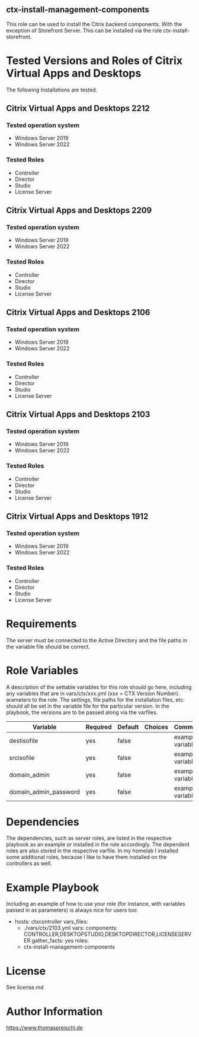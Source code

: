 ## ctx-install-management-components


This role can be used to install the Citrix backend components. With the exception of Storefront Server. This can be installed via the role ctx-install-storefront.


# Tested Versions and Roles of Citrix Virtual Apps and Desktops

The following Installations are tested.

## Citrix Virtual Apps and Desktops 2212

### Tested operation system
- Windows Server 2019
- Windows Server 2022

### Tested Roles
- Controller
- Director
- Studio
- License Server


## Citrix Virtual Apps and Desktops 2209

### Tested operation system
- Windows Server 2019
- Windows Server 2022

### Tested Roles
- Controller
- Director
- Studio
- License Server


## Citrix Virtual Apps and Desktops 2106

### Tested operation system
- Windows Server 2019
- Windows Server 2022

### Tested Roles
- Controller
- Director
- Studio
- License Server


## Citrix Virtual Apps and Desktops 2103

### Tested operation system
- Windows Server 2019
- Windows Server 2022

### Tested Roles
- Controller
- Director
- Studio
- License Server


## Citrix Virtual Apps and Desktops 1912

### Tested operation system
- Windows Server 2019
- Windows Server 2022

### Tested Roles
- Controller
- Director
- Studio
- License Server


# Requirements


The server must be connected to the Active Directory and the file paths in the variable file should be correct.

# Role Variables

A description of the settable variables for this role should go here, including any variables that are in vars/ctx/xxx.yml (xxx = CTX Version Number). arameters to the role.
The settings, file paths for the installation files, etc. should all be set in the variable file for the particular version. In the playbook, the versions are to be passed along via the varfiles.

| Variable                | Required | Default | Choices                   | Comments                                 |
|-------------------------|----------|---------|---------------------------|------------------------------------------|
| destisofile             | yes      | false   |                           | example variable                         |
| srcisofile              | yes      | false   |                           | example variable                         |
| domain_admin            | yes      | false   |                           | example variable                         |
| domain_admin_password   | yes      | false   |                           | example variable                         |


# Dependencies

The dependencies, such as server roles, are listed in the respective playbook as an example or installed in the role accordingly. The dependent roles are also stored in the respective varfile.
In my homelab I installed some additional roles, because I like to have them installed on the controllers as well.

# Example Playbook

Including an example of how to use your role (for instance, with variables passed in as parameters) is always nice for users too:


- hosts: ctxcontroller
  vars_files:
    - ./vars/ctx/2103.yml
  vars:
    components: CONTROLLER,DESKTOPSTUDIO,DESKTOPDIRECTOR,LICENSESERVER
  gather_facts: yes
  roles:
    - ctx-install-management-components


# License

See license.md

# Author Information


https://www.thomaspreischl.de
